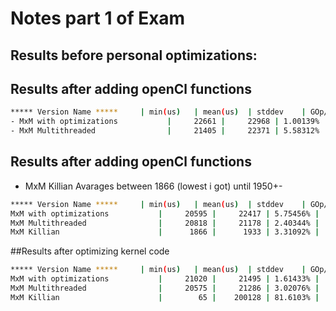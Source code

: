# Notes part 1 of Exam

## Results before personal optimizations:
## Results after adding openCl functions
```bash
***** Version Name *****     | min(us)   | mean(us)  | stddev    | GOp/s     |  GB/s     |   CPI     | speedup   |
- MxM with optimizations           |     22661 |     22968 | 1.00139% |  0.706059 | 0.0211818 |   14.1631 |         1 |
- MxM Multithreaded                |     21405 |     22371 | 5.58312% |  0.747489 | 0.0224247 |   13.3781 |   1.05868 |

```
## Results after adding openCl functions
- MxM Killian Avarages between 1866 (lowest i got) until 1950+-
```bash
***** Version Name *****     | min(us)   | mean(us)  | stddev    | GOp/s     |  GB/s     |   CPI     | speedup   |
MxM with optimizations           |     20595 |     22417 | 5.75456% |  0.776888 | 0.0233066 |   12.8719 |         1 |
MxM Multithreaded                |     20818 |     21178 | 2.40344% |  0.768566 |  0.023057 |   13.0112 |  0.989288 |
MxM Killian                      |      1866 |      1933 | 3.31092% |   8.57449 |  0.257235 |   1.16625 |    11.037 |
```

##Results after optimizing kernel code
```bash
***** Version Name *****     | min(us)   | mean(us)  | stddev    | GOp/s     |  GB/s     |   CPI     | speedup   |
MxM with optimizations           |     21020 |     21495 | 1.61433% |   0.76118 | 0.0228354 |   13.1375 |         1 |
MxM Multithreaded                |     20575 |     21286 | 3.02076% |  0.777643 | 0.0233293 |   12.8594 |   1.02163 |
MxM Killian                      |        65 |    200128 | 81.6103% |   246.154 |   7.38462 |  0.040625 |   323.385 |
```

